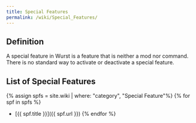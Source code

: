 ```yaml
---
title: Special Features
permalink: /wiki/Special_Features/
---
```

## Definition
A special feature in Wurst is a feature that is neither a mod nor command. There is no standard way to activate or deactivate a special feature.

## List of Special Features
{% assign spfs = site.wiki | where: "category", "Special Feature"%}
{% for spf in spfs %}
- [{{ spf.title }}]({{ spf.url }})
{% endfor %}

